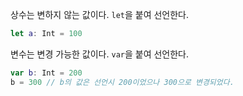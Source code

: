 상수는 변하지 않는 값이다. `let`을 붙여 선언한다.
```swift
let a: Int = 100
```
변수는 변경 가능한 값이다. `var`을 붙여 선언한다.
```swift
var b: Int = 200
b = 300 // b의 값은 선언시 200이었으나 300으로 변경되었다.
```